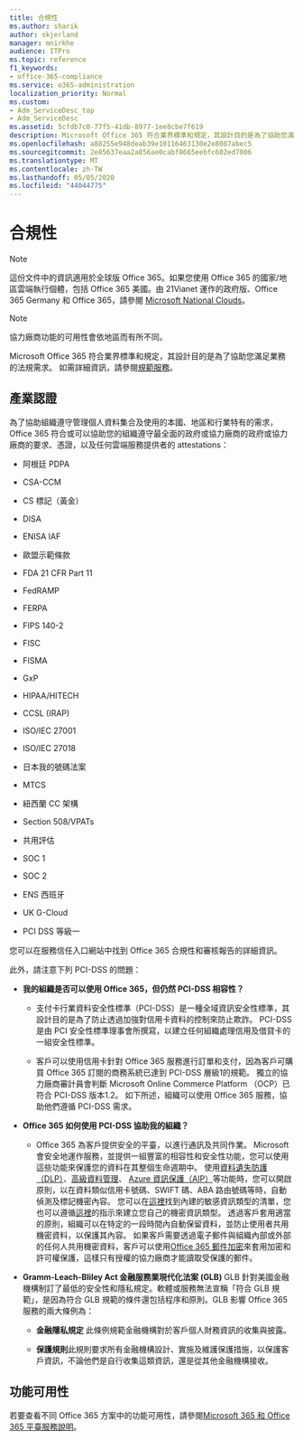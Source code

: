 ```yaml
---
title: 合規性
ms.author: sharik
author: skjerland
manager: mnirkhe
audience: ITPro
ms.topic: reference
f1_keywords:
- office-365-compliance
ms.service: o365-administration
localization_priority: Normal
ms.custom:
- Adm_ServiceDesc_top
- Adm_ServiceDesc
ms.assetid: 5cfdb7c0-77f5-41db-8977-1ee8cbe7f619
description: Microsoft Office 365 符合業界標準和規定，其設計目的是為了協助您滿足業務的法規需求。 如需詳細資訊，請參閱規範服務。
ms.openlocfilehash: a88255e948deab39e10116463130e2e8087abec5
ms.sourcegitcommit: 2e85637eaa2a856ae0cabf8665eebfc602ed7006
ms.translationtype: MT
ms.contentlocale: zh-TW
ms.lasthandoff: 05/05/2020
ms.locfileid: "44044775"
---
```

# <a name="compliance"></a>合規性

> [!NOTE]
> 這份文件中的資訊適用於全球版 Office 365。如果您使用 Office 365 的國家/地區雲端執行個體，包括 Office 365 美國。由 21Vianet 運作的政府版、Office 365 Germany 和 Office 365，請參閱 [Microsoft National Clouds](https://go.microsoft.com/fwlink/?linkid=841582)。 
  
> [!NOTE]
> 協力廠商功能的可用性會依地區而有所不同。 
  
Microsoft Office 365 符合業界標準和規定，其設計目的是為了協助您滿足業務的法規需求。 如需詳細資訊，請參閱[規範服務](https://go.microsoft.com/fwlink/?linkid=864391)。
  
## <a name="industry-certifications"></a>產業認證

為了協助組織遵守管理個人資料集合及使用的本國、地區和行業特有的需求，Office 365 符合或可以協助您的組織遵守最全面的政府或協力廠商的政府或協力廠商的要求、憑證，以及任何雲端服務提供者的 attestations：
  
- 阿根廷 PDPA
    
- CSA-CCM
    
- CS 標記（黃金）
    
- DISA
    
- ENISA IAF
    
- 歐盟示範條款
    
- FDA 21 CFR Part 11
    
- FedRAMP
    
- FERPA
    
- FIPS 140-2
    
- FISC
    
- FISMA
    
- GxP
    
- HIPAA/HITECH
    
- CCSL (IRAP)
    
- ISO/IEC 27001
    
- ISO/IEC 27018
    
- 日本我的號碼法案
    
- MTCS
    
- 紐西蘭 CC 架構
    
- Section 508/VPATs
    
- 共用評估
    
- SOC 1
    
- SOC 2
    
- ENS 西班牙
    
- UK G-Cloud
    
- PCI DSS 等級一
    
您可以在服務信任入口網站中找到 Office 365 合規性和審核報告的詳細資訊。
  
此外，請注意下列 PCI-DSS 的問題：
  
- **我的組織是否可以使用 Office 365，但仍然 PCI-DSS 相容性？**
    
  - 支付卡行業資料安全性標準（PCI-DSS）是一種全域資訊安全性標準，其設計目的是為了防止透過加強對信用卡資料的控制來防止欺詐。 PCI-DSS 是由 PCI 安全性標準理事會所撰寫，以建立任何組織處理信用及借貸卡的一組安全性標準。
    
  - 客戶可以使用信用卡針對 Office 365 服務進行訂單和支付，因為客戶可購買 Office 365 訂閱的商務系統已達到 PCI-DSS 層級1的規範。 獨立的協力廠商審計員會判斷 Microsoft Online Commerce Platform （OCP）已符合 PCI-DSS 版本1.2。 如下所述，組織可以使用 Office 365 服務，協助他們遵循 PCI-DSS 需求。
    
- **Office 365 如何使用 PCI-DSS 協助我的組織？**
    
  - Office 365 為客戶提供安全的平臺，以進行通訊及共同作業。 Microsoft 會安全地運作服務，並提供一組豐富的相容性和安全性功能，您可以使用這些功能來保護您的資料在其整個生命週期中。 使用[資料遺失防護（DLP）](https://go.microsoft.com/fwlink/?linkid=868520)、[高級資料管理](https://go.microsoft.com/fwlink/?linkid=863925)、 [Azure 資訊保護（AIP）](https://go.microsoft.com/fwlink/?linkid=868521)等功能時，您可以開啟原則，以在資料類似信用卡號碼、SWIFT 碼、ABA 路由號碼等時，自動偵測及標記機密內容。 您可以在[這裡](https://go.microsoft.com/fwlink/?linkid=868522)找到內建的敏感資訊類型的清單，您也可以遵循[這裡](https://go.microsoft.com/fwlink/?linkid=868523)的指示來建立您自己的機密資訊類型。 透過客戶套用適當的原則，組織可以在特定的一段時間內自動保留資料，並防止使用者共用機密資料，以保護其內容。 如果客戶需要透過電子郵件與組織內部或外部的任何人共用機密資料，客戶可以使用[Office 365 郵件加密](https://go.microsoft.com/fwlink/?linkid=858986)來套用加密和許可權保護，這樣只有授權的協力廠商才能讀取受保護的郵件。 
    
- **Gramm-Leach-Bliley Act 金融服務業現代化法案 (GLB)** GLB 針對美國金融機構制訂了最低的安全性和隱私規定。軟體或服務無法宣稱「符合 GLB 規範」，是因為符合 GLB 規範的條件還包括程序和原則。GLB 影響 Office 365 服務的兩大條例為： 
    
  - **金融隱私規定** 此條例規範金融機構對於客戶個人財務資訊的收集與披露。 
    
  - **保護規則**此規則要求所有金融機構設計、實施及維護保護措施，以保護客戶資訊，不論他們是自行收集這類資訊，還是從其他金融機構接收。 
    
## <a name="feature-availability"></a>功能可用性

若要查看不同 Office 365 方案中的功能可用性，請參閱[Microsoft 365 和 Office 365 平臺服務說明](office-365-platform-service-description.md)。
  